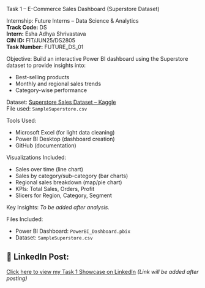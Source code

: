 Task 1 – E-Commerce Sales Dashboard (Superstore Dataset)

Internship: Future Interns – Data Science & Analytics  
**Track Code:** DS  
**Intern:** Esha Adhya Shrivastava  
**CIN ID:** FIT/JUN25/DS2805  
**Task Number:** FUTURE_DS_01  

Objective:
Build an interactive Power BI dashboard using the Superstore dataset to provide insights into:
- Best-selling products
- Monthly and regional sales trends
- Category-wise performance

Dataset:
[Superstore Sales Dataset – Kaggle](https://www.kaggle.com/datasets/vivek468/superstore-dataset-final)  
File used: `SampleSuperstore.csv`

Tools Used:
- Microsoft Excel (for light data cleaning)
- Power BI Desktop (dashboard creation)
- GitHub (documentation)

Visualizations Included:
- Sales over time (line chart)
- Sales by category/sub-category (bar charts)
- Regional sales breakdown (map/pie chart)
- KPIs: Total Sales, Orders, Profit
- Slicers for Region, Category, Segment

Key Insights:
*To be added after analysis.*

Files Included:
- Power BI Dashboard: `PowerBI_Dashboard.pbix`
- Dataset: `SampleSuperstore.csv`

## 🔗 LinkedIn Post:
[Click here to view my Task 1 Showcase on LinkedIn](#) *(Link will be added after posting)*

